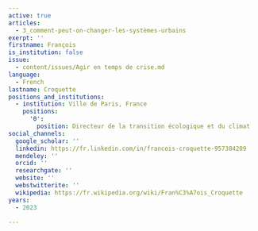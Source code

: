 ```yaml
---
active: true
articles:
  - 3_comment-peut-on-changer-les-systèmes-urbains
exerpt: ''
firstname: François
is_institution: false
issue:
  - content/issues/Agir en temps de crise.md
language:
  - French
lastname: Croquette
positions_and_institutions:
  - institution: Ville de Paris, France
    positions:
      '0':
        position: Directeur de la transition écologique et du climat
social_channels:
  google_scholar: ''
  linkedin: https://fr.linkedin.com/in/francois-croquette-957384209
  mendeley: ''
  orcid: ''
  researchgate: ''
  website: ''
  webstwitterite: ''
  wikipedia: https://fr.wikipedia.org/wiki/Fran%C3%A7ois_Croquette
years:
  - 2023

---
```

